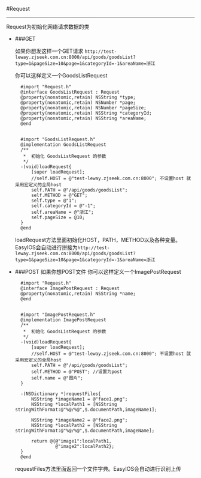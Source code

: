 #Request

---
Request为初始化网络请求数据的类

* ###GET

	如果你想发这样一个GET请求
`http://test-leway.zjseek.com.cn:8000/api/goods/goodsList?type=1&pageSize=10&page=1&categoryId=-1&areaName=浙江`

	你可以这样定义一个GoodsListRequest

		#import "Request.h"
		@interface GoodsListRequest : Request
		@property(nonatomic,retain) NSString *type;
		@property(nonatomic,retain) NSNumber *page;
		@property(nonatomic,retain) NSNumber *pageSize;
		@property(nonatomic,retain) NSString *categoryId;
		@property(nonatomic,retain) NSString *areaName;
		@end
		
		
		#import "GoodsListRequest.h"
		@implementation GoodsListRequest
		/**
		 *  初始化 GoodsListRequest 的参数
		 */
		-(void)loadRequest{
		    [super loadRequest];
		    //self.HOST = @"test-leway.zjseek.com.cn:8000"; 不设置host 就采用宏定义的全局host
		    self.PATH = @"/api/goods/goodsList";
		    self.METHOD = @"GET";
		    self.type = @"1";
		    self.categoryId = @"-1";
		    self.areaName = @"浙江";
		    self.pageSize = @10;
		}
		@end
		
	loadRequest方法里面初始化HOST，PATH，METHOD以及各种变量。EasyIOS会自动进行拼接为`http://test-leway.zjseek.com.cn:8000/api/goods/goodsList?type=1&pageSize=10&page=1&categoryId=-1&areaName=浙江`
	
* ###POST
	如果你想POST文件
	你可以这样定义一个ImagePostRequest
	
		#import "Request.h"
		@interface ImagePostRequest : Request
		@property(nonatomic,retain) NSString *name;
		@end
		
		
		#import "ImagePostRequest.h"
		@implementation ImagePostRequest
		/**
		 *  初始化 GoodsListRequest 的参数
		 */
		-(void)loadRequest{
		    [super loadRequest];
		    //self.HOST = @"test-leway.zjseek.com.cn:8000"; 不设置host 就采用宏定义的全局host
		    self.PATH = @"/api/goods/goodsList";
		    self.METHOD = @"POST"; //设置为post
		    self.name = @"图片";
		}
		
		-(NSDictionary *)requestFiles{
		    NSString *imageName1 = @"face1.png";
		    NSString *localPath1 = [NSString stringWithFormat:@"%@/%@",$.documentPath,imageName1];
		    
		    NSString *imageName2 = @"face2.png";
		    NSString *localPath2 = [NSString stringWithFormat:@"%@/%@",$.documentPath,imageName];
		    
		    return @{@"image1":localPath1,
		    		 @"image2":localPath2};
		}
		@end
	
	requestFiles方法里面返回一个文件字典。EasyIOS会自动进行识别上传
	